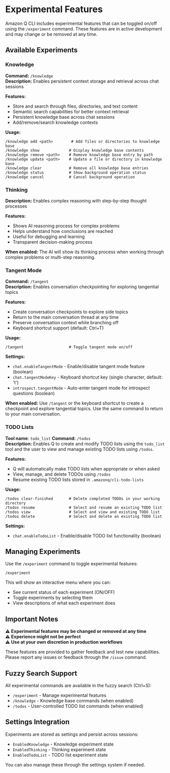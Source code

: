 # Experimental Features

Amazon Q CLI includes experimental features that can be toggled on/off using the `/experiment` command. These features are in active development and may change or be removed at any time.

## Available Experiments

### Knowledge
**Command:** `/knowledge`  
**Description:** Enables persistent context storage and retrieval across chat sessions

**Features:**
- Store and search through files, directories, and text content
- Semantic search capabilities for better context retrieval  
- Persistent knowledge base across chat sessions
- Add/remove/search knowledge contexts

**Usage:**
```
/knowledge add <path>        # Add files or directories to knowledge base
/knowledge show             # Display knowledge base contents
/knowledge remove <path>    # Remove knowledge base entry by path
/knowledge update <path>    # Update a file or directory in knowledge base
/knowledge clear            # Remove all knowledge base entries
/knowledge status           # Show background operation status
/knowledge cancel           # Cancel background operation
```

### Thinking
**Description:** Enables complex reasoning with step-by-step thought processes

**Features:**
- Shows AI reasoning process for complex problems
- Helps understand how conclusions are reached
- Useful for debugging and learning
- Transparent decision-making process

**When enabled:** The AI will show its thinking process when working through complex problems or multi-step reasoning.

### Tangent Mode
**Command:** `/tangent`  
**Description:** Enables conversation checkpointing for exploring tangential topics

**Features:**
- Create conversation checkpoints to explore side topics
- Return to the main conversation thread at any time
- Preserve conversation context while branching off
- Keyboard shortcut support (default: Ctrl+T)

**Usage:**
```
/tangent                    # Toggle tangent mode on/off
```

**Settings:**
- `chat.enableTangentMode` - Enable/disable tangent mode feature (boolean)
- `chat.tangentModeKey` - Keyboard shortcut key (single character, default: 't')
- `introspect.tangentMode` - Auto-enter tangent mode for introspect questions (boolean)

**When enabled:** Use `/tangent` or the keyboard shortcut to create a checkpoint and explore tangential topics. Use the same command to return to your main conversation.

### TODO Lists
**Tool name**: `todo_list`
**Command:** `/todos`  
**Description:** Enables Q to create and modify TODO lists using the `todo_list` tool and the user to view and manage existing TODO lists using `/todos`.

**Features:**
- Q will automatically make TODO lists when appropriate or when asked
- View, manage, and delete TODOs using `/todos`
- Resume existing TODO lists stored in `.amazonq/cli-todo-lists`

**Usage:**
```
/todos clear-finished       # Delete completed TODOs in your working directory
/todos resume               # Select and resume an existing TODO list
/todos view                 # Select and view and existing TODO list
/todos delete               # Select and delete an existing TODO list
```

**Settings:**
- `chat.enableTodoList` - Enable/disable TODO list functionality (boolean)


## Managing Experiments

Use the `/experiment` command to toggle experimental features:

```
/experiment
```

This will show an interactive menu where you can:
- See current status of each experiment (ON/OFF)
- Toggle experiments by selecting them
- View descriptions of what each experiment does

## Important Notes

⚠️ **Experimental features may be changed or removed at any time**  
⚠️ **Experience might not be perfect**  
⚠️ **Use at your own discretion in production workflows**

These features are provided to gather feedback and test new capabilities. Please report any issues or feedback through the `/issue` command.

## Fuzzy Search Support

All experimental commands are available in the fuzzy search (Ctrl+S):
- `/experiment` - Manage experimental features
- `/knowledge` - Knowledge base commands (when enabled)
- `/todos` - User-controlled TODO list commands (when enabled)

## Settings Integration

Experiments are stored as settings and persist across sessions:
- `EnabledKnowledge` - Knowledge experiment state
- `EnabledThinking` - Thinking experiment state
- `EnabledTodoList` - TODO list experiment state

You can also manage these through the settings system if needed.
